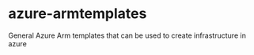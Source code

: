 # azure-armtemplates
General Azure Arm templates that can be used to create infrastructure in azure
